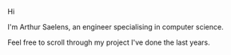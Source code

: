 Hi

I'm Arthur Saelens, an engineer specialising in computer science. 

Feel free to scroll through my project I've done the last years.
